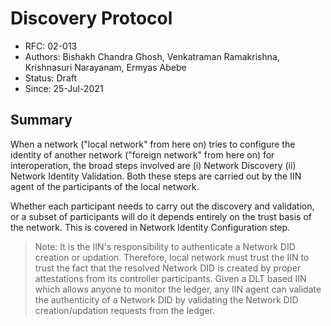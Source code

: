 <!--
 Copyright IBM Corp. All Rights Reserved.

 SPDX-License-Identifier: CC-BY-4.0
 -->
# Discovery Protocol

- RFC: 02-013
- Authors: Bishakh Chandra Ghosh, Venkatraman Ramakrishna, Krishnasuri Narayanam, Ermyas Abebe
- Status: Draft
- Since: 25-Jul-2021


## Summary

When a network ("local network" from here on) tries to configure the identity of another network ("foreign network" from here on) for interoperation, the broad steps involved are (i) Network Discovery (ii) Network Identity Validation. Both these steps are carried out by the IIN agent of the participants of the local network.

Whether each participant needs to carry out the discovery and validation, or a subset of participants will do it depends entirely on the trust basis of the network. This is covered in Network Identity Configuration step.


> Note: It is the IIN's responsibility to authenticate a Network DID creation or updation. Therefore, local network must trust the IIN to trust the fact that the resolved Network DID is created by proper attestations from its controller participants. Given a DLT based IIN which allows anyone to monitor the ledger, any IIN agent can validate the authenticity of a Network DID by validating the Network DID creation/updation requests from the ledger.
